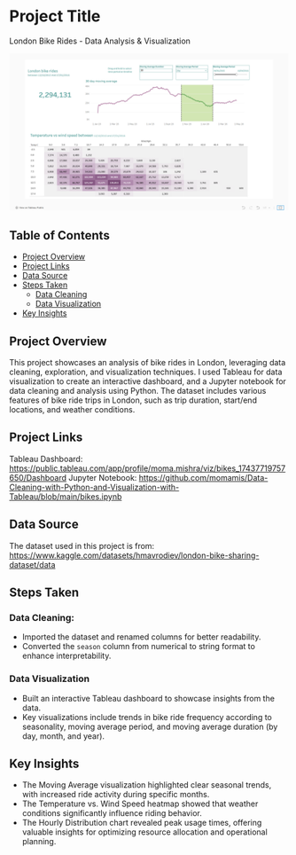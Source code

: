 # Project Title
London Bike Rides - Data Analysis & Visualization

![Dashboard Screenshot](https://github.com/momamis/Data-Cleaning-with-Python-and-Visualization-with-Tableau/blob/main/dashboard.png)

## Table of Contents
- [Project Overview](#project-overview)
- [Project Links](#project-links)
- [Data Source](#data-source)
- [Steps Taken](#steps-taken)
    - [Data Cleaning](#data-cleaning)
    - [Data Visualization](#data-visualization)
- [Key Insights](#key-insights)

## Project Overview
This project showcases an analysis of bike rides in London, leveraging data cleaning, exploration, and visualization techniques. I used Tableau for data visualization to create an interactive dashboard, and a Jupyter notebook for data cleaning and analysis using Python. The dataset includes various features of bike ride trips in London, such as trip duration, start/end locations, and weather conditions.

## Project Links
Tableau Dashboard: https://public.tableau.com/app/profile/moma.mishra/viz/bikes_17437719757650/Dashboard
Jupyter Notebook: https://github.com/momamis/Data-Cleaning-with-Python-and-Visualization-with-Tableau/blob/main/bikes.ipynb

## Data Source
The dataset used in this project is from: https://www.kaggle.com/datasets/hmavrodiev/london-bike-sharing-dataset/data


## Steps Taken

### Data Cleaning:
- Imported the dataset and renamed columns for better readability.
- Converted the `season` column from numerical to string format to enhance interpretability.

### Data Visualization
- Built an interactive Tableau dashboard to showcase insights from the data.
- Key visualizations include trends in bike ride frequency according to seasonality, moving average period, and moving average duration (by day, month, and year).

## Key Insights
- The Moving Average visualization highlighted clear seasonal trends, with increased ride activity during specific months.
- The Temperature vs. Wind Speed heatmap showed that weather conditions significantly influence riding behavior.
- The Hourly Distribution chart revealed peak usage times, offering valuable insights for optimizing resource allocation and operational planning.
